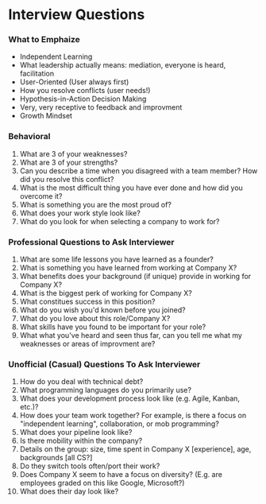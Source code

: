 # Interview Questions

### What to Emphaize
- Independent Learning
- What leadership actually means: mediation, everyone is heard, facilitation
- User-Oriented (User always first)
- How you resolve conflicts (user needs!)
- Hypothesis-in-Action Decision Making
- Very, very receptive to feedback and improvment
- Growth Mindset

### Behavioral
1. What are 3 of your weaknesses?
2. What are 3 of your strengths?
3. Can you describe a time when you disagreed with a team member? How did you resolve this conflict?
4. What is the most difficult thing you have ever done and how did you overcome it?
5. What is something you are the most proud of?
6. What does your work style look like?
7. What do you look for when selecting a company to work for?

### Professional Questions to Ask Interviewer
1. What are some life lessons you have learned as a founder?
2. What is something you have learned from working at Company X?
3. What benefits does your background (if unique) provide in working for Company X?
4. What is the biggest perk of working for Company X?
5. What constitues success in this position?
6. What do you wish you'd known before you joined?
7. What do you love about this role/Company X?
8. What skills have you found to be important for your role?
9. What what you've heard and seen thus far, can you tell me what my weaknesses or areas of improvment are?

### Unofficial (Casual) Questions To Ask Interviewer
1. How do you deal with technical debt?
2. What programming languages do you primarily use?
3. What does your development process look like (e.g. Agile, Kanban, etc.)?
4. How does your team work together? For example, is there a focus on "independent learning", collaboration, or mob programming?
5. What does your pipeline look like?
6. Is there mobility within the company?
7. Details on the group: size, time spent in Company X [experience], age, backgrounds [all CS?]
8. Do they switch tools often/port their work?
9. Does Company X seem to have a focus on diversity? (E.g. are employees graded on this like Google, Microsoft?)
10. What does their day look like?
